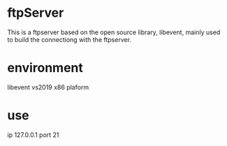 # ftpServer
This is a ftpserver based on the open source library, libevent, mainly used to build the connectiong with the ftpserver.
# environment
libevent vs2019  x86 plaform
# use
ip 127.0.0.1  port 21
